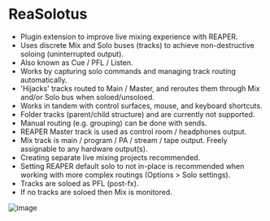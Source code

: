 # ReaSolotus
* Plugin extension to improve live mixing experience with REAPER.
* Uses discrete Mix and Solo buses (tracks) to achieve non-destructive soloing (uninterrupted output).
* Also known as Cue / PFL / Listen.
* Works by capturing solo commands and managing track routing automatically.
* 'Hijacks' tracks routed to Main / Master, and reroutes them through Mix and/or Solo bus when soloed/unsoloed.
* Works in tandem with control surfaces, mouse, and keyboard shortcuts.
* Folder tracks (parent/child structure) and are currently not supported.
* Manual routing (e.g. grouping) can be done with sends.
* REAPER Master track is used as control room / headphones output.
* Mix track is main / program / PA / stream / tape output. Freely assignable to any hardware output(s).
* Creating separate live mixing projects recommended.
* Setting REAPER default solo to not in-place is recommended when working with more complex routings (Options > Solo settings).
* Tracks are soloed as PFL (post-fx).
* If no tracks are soloed then Mix is monitored.

![image](https://i.imgur.com/jSFMUHN.gif)
